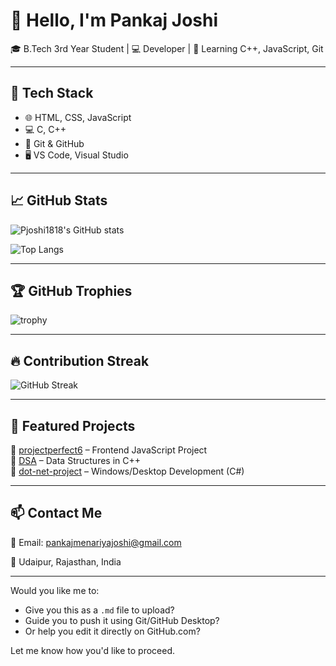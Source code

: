 # 👋 Hello, I'm Pankaj Joshi

🎓 B.Tech 3rd Year Student | 💻 Developer | 🌱 Learning C++, JavaScript, Git

---

## 🔧 Tech Stack
- 🌐 HTML, CSS, JavaScript
- 💻 C, C++
- 🔧 Git & GitHub
- 🖥️ VS Code, Visual Studio

---

## 📈 GitHub Stats

![Pjoshi1818's GitHub stats](https://github-readme-stats.vercel.app/api?username=Pjoshi1818&show_icons=true&theme=tokyonight)

![Top Langs](https://github-readme-stats.vercel.app/api/top-langs/?username=Pjoshi1818&layout=compact&theme=tokyonight)

---

## 🏆 GitHub Trophies

![trophy](https://github-profile-trophy.vercel.app/?username=Pjoshi1818&theme=darkhub&no-frame=true)

---

## 🔥 Contribution Streak

![GitHub Streak](https://github-readme-streak-stats.herokuapp.com/?user=Pjoshi1818&theme=dark&hide_border=true)

---

## 🧩 Featured Projects

🔹 [projectperfect6](https://github.com/Pjoshi1818/projectperfect6) – Frontend JavaScript Project  
🔹 [DSA](https://github.com/Pjoshi1818/DSA) – Data Structures in C++  
🔹 [dot-net-project](https://github.com/Pjoshi1818/dot-net-project) – Windows/Desktop Development (C#)

---

## 📫 Contact Me

📧 Email: [pankajmenariyajoshi@gmail.com](mailto:pankajmenariyajoshi@gmail.com)

📍 Udaipur, Rajasthan, India

---

Would you like me to:
- Give you this as a `.md` file to upload?
- Guide you to push it using Git/GitHub Desktop?
- Or help you edit it directly on GitHub.com?

Let me know how you'd like to proceed.
